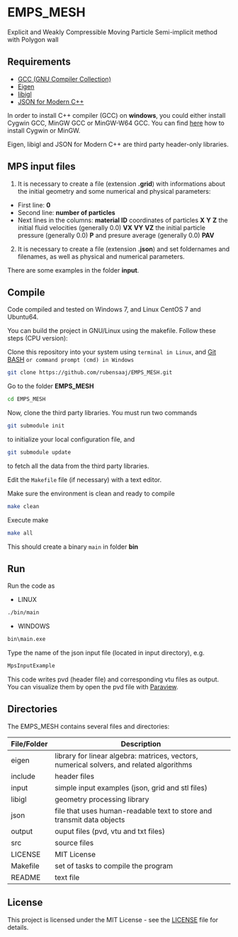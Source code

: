 # EMPS_MESH

Explicit and Weakly Compressible Moving Particle Semi-implicit method with Polygon wall

## Requirements

- [GCC (GNU Compiler Collection)](https://gcc.gnu.org/)
- [Eigen](http://eigen.tuxfamily.org/)
- [libigl](https://github.com/libigl/libigl)
- [JSON for Modern C++](https://github.com/nlohmann/json)

In order to install C++ compiler (GCC) on **windows**, you could either install Cygwin GCC, MinGW GCC or MinGW-W64 GCC. You can find [here](https://www3.ntu.edu.sg/home/ehchua/programming/howto/Cygwin_HowTo.html) how to install Cygwin or MinGW.

Eigen, libigl and JSON for Modern C++ are third party header-only libraries.

## MPS input files

1. It is necessary to create a file (extension **.grid**) with informations about the initial geometry and some numerical and physical parameters:
- First line: **0**
- Second line: **number of particles**
- Next lines in the columns: **material ID** coordinates of particles **X** **Y** **Z** the initial fluid velocities (generally 0.0) **VX** **VY** **VZ** the initial particle pressure (generally 0.0) **P** and presure average (generally 0.0) **PAV**

2. It is necessary to create a file (extension **.json**) and set foldernames and filenames, as well as physical and numerical parameters.

There are some examples in the folder **input**.

## Compile

Code compiled and tested on Windows 7, and Linux CentOS 7 and Ubuntu64.

You can build the project in GNU/Linux using the makefile. Follow these steps (CPU version):

Clone this repository into your system using `terminal in Linux`, and [Git BASH](https://gitforwindows.org/) `or command prompt (cmd) in Windows`
```bash
git clone https://github.com/rubensaaj/EMPS_MESH.git
```
Go to the folder **EMPS_MESH**
```bash
cd EMPS_MESH
```
Now, clone the third party libraries. You must run two commands
```bash
git submodule init
```
to initialize your local configuration file, and 
```bash
git submodule update
```
to fetch all the data from the third party libraries.

Edit the `Makefile` file (if necessary) with a text editor.

Make sure the environment is clean and ready to compile
```bash
make clean
```
Execute make
```bash
make all
```

This should create a binary `main` in folder **bin**

## Run
Run the code as
- LINUX
```bash
./bin/main
```
- WINDOWS
```bash
bin\main.exe
```

Type the name of the json input file (located in input directory), e.g.

```bash
MpsInputExample
```

This code writes pvd (header file) and corresponding vtu files as output.
You can visualize them by open the pvd file with [Paraview](https://www.paraview.org).

## Directories

The EMPS_MESH contains several files and directories:

| File/Folder | Description |
| --- | --- |
| eigen | library for linear algebra: matrices, vectors, numerical solvers, and related algorithms |
| include | header files |
| input |	simple input examples (json, grid and stl files) |
| libigl | geometry processing library |
| json | file that uses human-readable text to store and transmit data objects |
| output |ouput files (pvd, vtu and txt files) |
| src |	source files |
| LICENSE |	MIT License |
| Makefile | set of tasks to compile the program |
| README |text file |

## License

This project is licensed under the MIT License - see the [LICENSE](LICENSE) file for details.
